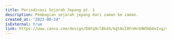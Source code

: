```yaml
---
title: Periodisasi Sejarah Jepang pt. 1
description: Pembagian sejarah jepang dari zaman ke zaman.
created_at: "2023-08-24"
isExternal: true
link: https://www.canva.com/design/DAFq9clBkd4/kgtAxI8FnHvSHW5Nb6eIvg/view
---
```

